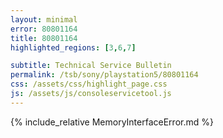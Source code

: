 ```yaml
---
layout: minimal
error: 80801164
title: 80801164
highlighted_regions: [3,6,7]

subtitle: Technical Service Bulletin
permalink: /tsb/sony/playstation5/80801164
css: /assets/css/highlight_page.css
js: /assets/js/consoleservicetool.js
---
```


{% include_relative MemoryInterfaceError.md %}
